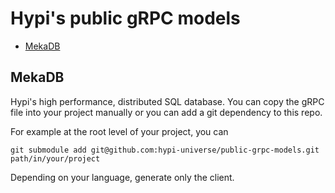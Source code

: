 # Hypi's public gRPC models

* [MekaDB](mekadb_client.proto) 

## MekaDB

Hypi's high performance, distributed SQL database.
You can copy the gRPC file into your project manually or you can add a git dependency to this repo.

For example at the root level of your project, you can
```shell
git submodule add git@github.com:hypi-universe/public-grpc-models.git path/in/your/project
```
Depending on your language, generate only the client.